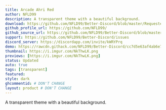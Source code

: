 ```yaml
---
title: Arcade Ahri Red
author: NFLD99
description: A transparent theme with a beautiful background.
download: https://github.com/NFLD99/Better-Discord/blob/master/Requested/Updated/arcade_ahri_red.theme.css
github_profile_url: https://github.com/NFLD99/
github_source_url: https://github.com/NFLD99/Better-Discord/blob/master/Requested/Updated/arcade_ahri_red.theme.css
support: https://github.com/NFLD99/Better-Discord/issues
discord_server: https://discordapp.com/invite/kWRYPrq
demo: https://rawcdn.githack.com/NFLD99/Better-Discord/cc7d5e63af4ab6e7f4781c460920ec9472662090/Requested/Updated/arcade_ahri_red.theme.css
thumbnail: https://i.imgur.com/NkThwLK.png
previews: [https://i.imgur.com/NkThwLK.png]
status: Updated
auto: true
tags: [transparent]
featured: 
style: dark
ghcommentid: # DON'T CHANGE
layout: product # DON'T CHANGE
---
```

A transparent theme with a beautiful background.